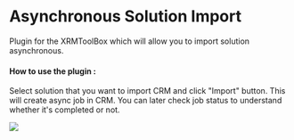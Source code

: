 # Asynchronous Solution Import


Plugin for the XRMToolBox which will allow you to import solution asynchronous.

#### How to use the plugin :
Select solution that you want to import CRM and click "Import" button. This will create async job in CRM. You can later check job status to understand whether it's completed or not.

![](https://fuattatarcom.files.wordpress.com/2019/06/1-6.png)
